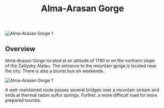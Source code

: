﻿---
title: Alma-Arasan Gorge
username: nikkom
tags: 1
latitude: 43.06518
longitude: 76.90683
---

<p><img src="images/0008_alma-arasan_gorge.jpg" alt="Alma-Arasan Gorge 1" title="Alma-Arasan Gorge - June 23, 2023"></p>

## Overview

 Alma-Arasan Gorge located at an altitude of 1780 m on the northern slope of the Zailiysky Alatau. The entrance to the mountain gorge is located near the city. There is also a tourist bus on weekends. 

<p><img src="images/0008_alma-arasan_gorge2.jpg" alt="Alma-Arasan Gorge 1" title="Alma-Arasan Gorge - June 23, 2023"></p>

A well-maintained route passes several bridges over a mountain stream and ends at thermal radon sulfur springs. Further, a more difficult road for more prepared tourists.